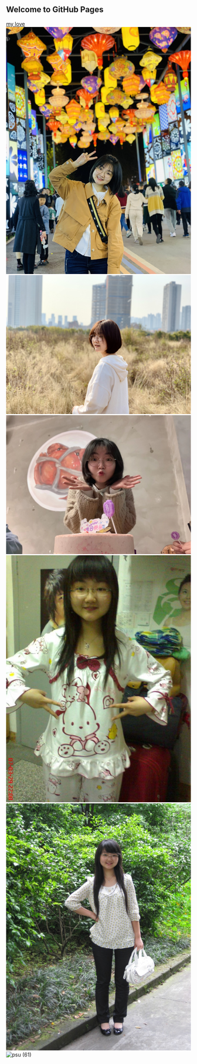 <!--
 * @Author       : caobin
 * @Date         : 2020-07-06 07:57:13
 * @LastEditors  : caobin
 * @LastEditTime : 2022-11-04 12:52:13
 * @FilePath     : \undefinedd:\bcao19\lovehxm.github.io\README.md
-->
## Welcome to GitHub Pages

[my love](https://358347902.qzone.qq.com/?_t_=0.5899575523098284)
![Image](./pictures/IMG_0046.JPG)
![Image](./pictures/IMG_0052.JPG)
![Image](./pictures/IMG_0047.JPG)
![Image](./pictures/31a34a8bf5dc790cdcf50548d3297986_1_-1_photo.jpg)
![Image](./pictures/ffffa.jpg)
![psu (61)](https://tva2.sinaimg.cn/large/a048431fly1ggh9j8ptytj20es0m8jsa.jpg)



